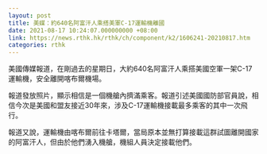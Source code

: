 ```yaml
---
layout: post
title: 美媒：約640名阿富汗人乘搭美軍C-17運輸機離國
date: 2021-08-17 10:24:07.000000000 +08:00
link: https://news.rthk.hk/rthk/ch/component/k2/1606241-20210817.htm
categories: rthk
---
```


美國傳媒報道，在剛過去的星期日，大約640名阿富汗人乘搭美國空軍一架C-17 運輸機，安全離開喀布爾機場。

報道發放照片，顯示相信是一個機艙內擠滿乘客。報道引述美國國防部官員說，相信今次是美國和盟友接近30年來，涉及C-17運輸機接載最多乘客的其中一次飛行。

報道又說，運輸機由喀布爾前往卡塔爾，當局原本並無打算接載這群試圖離開國家的阿富汗人，但由於他們湧入機艙，機組人員決定接載他們。
